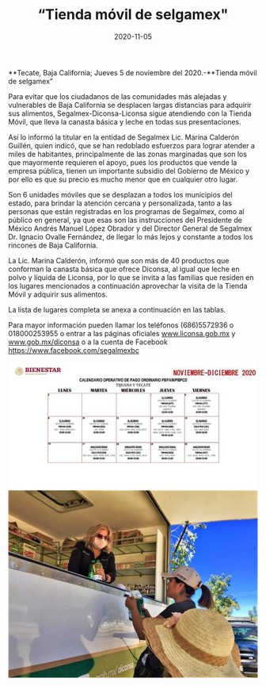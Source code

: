 ﻿---
layout: blog
title:  “Tienda móvil de selgamex"
date:   2020-11-05  
categories: tecate
permalink: /:categories/:title:output_ext
image: /img/cnr/tienda-movil-de-selgamex-2.jpg
autor: 
---


**Tecate, Baja California;  Jueves 5 de noviembre del 2020.-**Tienda móvil de selgamex”


Para evitar que los ciudadanos de las comunidades más alejadas y vulnerables de Baja California se desplacen largas distancias para adquirir sus alimentos, Segalmex-Diconsa-Liconsa sigue atendiendo con la Tienda Móvil, que lleva la canasta básica y leche en todas sus presentaciones.


Así lo informó la titular en la entidad de Segalmex Lic. Marina Calderón Guillén, quien indicó, que se han redoblado esfuerzos para lograr atender a miles de habitantes, principalmente de las zonas marginadas que son los que mayormente requieren el apoyo, pues los productos que vende la empresa pública, tienen un importante subsidio del Gobierno de México y por ello es que su precio es mucho menor que en cualquier otro lugar.


Son 6 unidades móviles que se desplazan a todos los municipios del estado, para brindar la atención cercana y personalizada, tanto a las personas que están registradas en los programas de Segalmex, como al público en general, ya que esas son las instrucciones del Presidente de México Andrés Manuel López Obrador y del Director General de Segalmex Dr. Ignacio Ovalle Fernández, de llegar lo más lejos y constante a todos los rincones de Baja California.


La Lic. Marina Calderón, informó que son más de 40 productos que conforman la canasta básica que ofrece Diconsa, al igual que leche en polvo y líquida de Liconsa, por lo que se invita a las familias que residen en los lugares mencionados a continuación aprovechar la visita de la Tienda Móvil y adquirir sus alimentos.


La lista de lugares completa se anexa a continuación en las tablas.


Para mayor información pueden llamar los teléfonos (686)5572936 o 018000253955 o entrar a las páginas oficiales www.liconsa.gob.mx y www.gob.mx/diconsa o  a la cuenta de Facebook https://www.facebook.com/segalmexbc

<div id="carouselExampleSlidesOnly" class="carousel slide" data-ride="carousel">
  <div class="carousel-inner">
    <div class="carousel-item active">
       <img class="d-block w-100" src="/img/cnr/tienda-movil-de-selgamex.jpg" loading="lazy"  alt="Tienda Selgamex">
    </div>
        <div class="carousel-item active">
       <img class="d-block w-100" src="/img/cnr/tienda-movil-de-selgamex-2.jpg" loading="lazy"  alt="Tienda Selgamex">
    </div>
  </div>
</div>